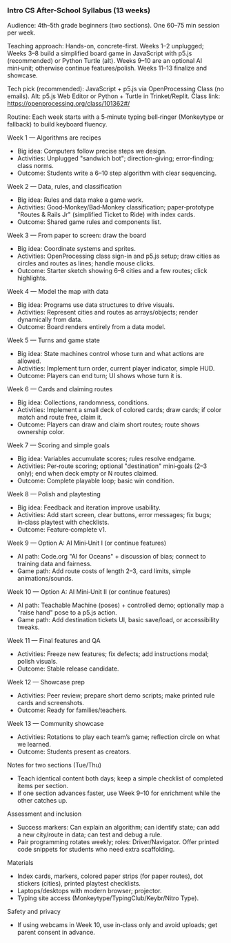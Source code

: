 ### Intro CS After-School Syllabus (13 weeks)

Audience: 4th–5th grade beginners (two sections). One 60–75 min session per week.

Teaching approach: Hands-on, concrete-first. Weeks 1–2 unplugged; Weeks 3–8 build a simplified board game in JavaScript with p5.js (recommended) or Python Turtle (alt). Weeks 9–10 are an optional AI mini‑unit; otherwise continue features/polish. Weeks 11–13 finalize and showcase.

Tech pick (recommended): JavaScript + p5.js via OpenProcessing Class (no emails). Alt: p5.js Web Editor or Python + Turtle in Trinket/Replit. Class link: https://openprocessing.org/class/101362#/

Routine: Each week starts with a 5‑minute typing bell‑ringer (Monkeytype or fallback) to build keyboard fluency.

Week 1 — Algorithms are recipes
- Big idea: Computers follow precise steps we design.
- Activities: Unplugged "sandwich bot"; direction-giving; error-finding; class norms.
- Outcome: Students write a 6–10 step algorithm with clear sequencing.

Week 2 — Data, rules, and classification
- Big idea: Rules and data make a game work.
- Activities: Good‑Monkey/Bad‑Monkey classification; paper‑prototype "Routes & Rails Jr" (simplified Ticket to Ride) with index cards.
- Outcome: Shared game rules and components list.

Week 3 — From paper to screen: draw the board
- Big idea: Coordinate systems and sprites.
- Activities: OpenProcessing class sign-in and p5.js setup; draw cities as circles and routes as lines; handle mouse clicks.
- Outcome: Starter sketch showing 6–8 cities and a few routes; click highlights.

Week 4 — Model the map with data
- Big idea: Programs use data structures to drive visuals.
- Activities: Represent cities and routes as arrays/objects; render dynamically from data.
- Outcome: Board renders entirely from a data model.

Week 5 — Turns and game state
- Big idea: State machines control whose turn and what actions are allowed.
- Activities: Implement turn order, current player indicator, simple HUD.
- Outcome: Players can end turn; UI shows whose turn it is.

Week 6 — Cards and claiming routes
- Big idea: Collections, randomness, conditions.
- Activities: Implement a small deck of colored cards; draw cards; if color match and route free, claim it.
- Outcome: Players can draw and claim short routes; route shows ownership color.

Week 7 — Scoring and simple goals
- Big idea: Variables accumulate scores; rules resolve endgame.
- Activities: Per‑route scoring; optional "destination" mini‑goals (2–3 only); end when deck empty or N routes claimed.
- Outcome: Complete playable loop; basic win condition.

Week 8 — Polish and playtesting
- Big idea: Feedback and iteration improve usability.
- Activities: Add start screen, clear buttons, error messages; fix bugs; in‑class playtest with checklists.
- Outcome: Feature‑complete v1.

Week 9 — Option A: AI Mini‑Unit I (or continue features)
- AI path: Code.org "AI for Oceans" + discussion of bias; connect to training data and fairness.
- Game path: Add route costs of length 2–3, card limits, simple animations/sounds.

Week 10 — Option A: AI Mini‑Unit II (or continue features)
- AI path: Teachable Machine (poses) + controlled demo; optionally map a "raise hand" pose to a p5.js action.
- Game path: Add destination tickets UI, basic save/load, or accessibility tweaks.

Week 11 — Final features and QA
- Activities: Freeze new features; fix defects; add instructions modal; polish visuals.
- Outcome: Stable release candidate.

Week 12 — Showcase prep
- Activities: Peer review; prepare short demo scripts; make printed rule cards and screenshots.
- Outcome: Ready for families/teachers.

Week 13 — Community showcase
- Activities: Rotations to play each team’s game; reflection circle on what we learned.
- Outcome: Students present as creators.

Notes for two sections (Tue/Thu)
- Teach identical content both days; keep a simple checklist of completed items per section.
- If one section advances faster, use Week 9–10 for enrichment while the other catches up.

Assessment and inclusion
- Success markers: Can explain an algorithm; can identify state; can add a new city/route in data; can test and debug a rule.
- Pair programming rotates weekly; roles: Driver/Navigator. Offer printed code snippets for students who need extra scaffolding.

Materials
- Index cards, markers, colored paper strips (for paper routes), dot stickers (cities), printed playtest checklists.
- Laptops/desktops with modern browser; projector.
- Typing site access (Monkeytype/TypingClub/Keybr/Nitro Type).

Safety and privacy
- If using webcams in Week 10, use in‑class only and avoid uploads; get parent consent in advance.

